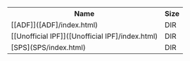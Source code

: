 <table>
<tr><th>Name</th><th>Size</th></tr>
<tr><td>[[ADF]]([ADF]/index.html)</td><td>DIR</td></tr>
<tr><td>[[Unofficial IPF]]([Unofficial IPF]/index.html)</td><td>DIR</td></tr>
<tr><td>[SPS](SPS/index.html)</td><td>DIR</td></tr>
</table>
